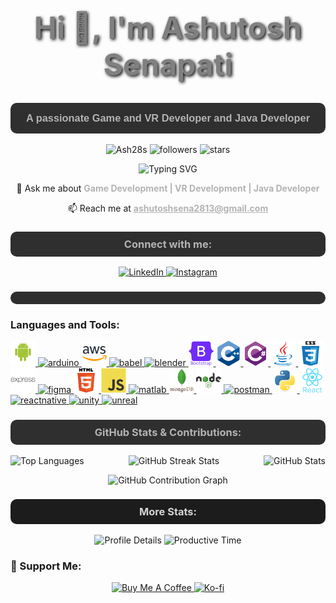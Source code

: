 <!-- Header with Cool GIF -->
<h1 align="center" style="font-size: 48px; color: #808080; text-shadow: 2px 2px 5px #000;">Hi 👋, I'm Ashutosh Senapati</h1>
<h3 align="center" style="font-family: 'Arial', sans-serif; background-color: #2f2f2f; padding: 15px; border-radius: 10px; color: #b3b3b3;">A passionate Game and VR Developer and Java Developer</h3>

<p align="center">
  <img src="https://komarev.com/ghpvc/?username=Ash28s&label=Profile%20views&color=808080&style=flat" alt="Ash28s" />
  <img src="https://img.shields.io/github/followers/Ash28s?label=Follow%20Me&color=808080&style=flat-square" alt="followers">
  <img src="https://img.shields.io/github/stars/Ash28s?label=Stars&color=808080&style=flat-square" alt="stars">
</p>

<div align="center">
  <img src="https://readme-typing-svg.herokuapp.com?font=Fira+Code&color=%23B3B3B3&size=22&center=true&vCenter=true&width=550&lines=Game+Developer;Virtual+Reality+Enthusiast;Building+Immersive+Worlds;Always+Exploring+New+Technologies;Open+Source+Collaborator" alt="Typing SVG" />
</div>

<p align="center">💬 Ask me about <strong style="color:#b3b3b3;">Game Development | VR Development | Java Developer</strong></p>
<p align="center">📫 Reach me at <strong><a href="mailto:ashutoshsena2813@gmail.com" style="color: #b3b3b3;">ashutoshsena2813@gmail.com</a></strong></p>

<h3 align="center" style="background-color: #2f2f2f; padding: 10px; border-radius: 10px; color: #b3b3b3;">Connect with me:</h3>
<p align="center">
  <a href="https://linkedin.com/in/ashutosh-vr-dev" target="_blank">
    <img src="https://img.shields.io/badge/LinkedIn-%230077B5.svg?style=for-the-badge&logo=linkedin&logoColor=white" alt="LinkedIn">
  </a>
  <a href="https://instagram.com/ashutoshvrdev" target="_blank">
    <img src="https://img.shields.io/badge/Instagram-%23E4405F.svg?style=for-the-badge&logo=instagram&logoColor=white" alt="Instagram">
  </a>
</p>

<h3 align="center" style="background-color: #2f2f2f; padding: 10px; border-radius: 10px; color: #b3b3b3;"><h3 align="left">Languages and Tools:</h3>
<p align="left"> 
  <a href="https://developer.android.com" target="_blank" rel="noreferrer">
    <img src="https://raw.githubusercontent.com/devicons/devicon/master/icons/android/android-original-wordmark.svg" alt="android" width="40" height="40"/>
  </a> 
  <a href="https://www.arduino.cc/" target="_blank" rel="noreferrer">
    <img src="https://cdn.worldvectorlogo.com/logos/arduino-1.svg" alt="arduino" width="40" height="40"/>
  </a> 
  <a href="https://aws.amazon.com" target="_blank" rel="noreferrer">
    <img src="https://raw.githubusercontent.com/devicons/devicon/master/icons/amazonwebservices/amazonwebservices-original-wordmark.svg" alt="aws" width="40" height="40"/>
  </a> 
  <a href="https://babeljs.io/" target="_blank" rel="noreferrer">
    <img src="https://www.vectorlogo.zone/logos/babeljs/babeljs-icon.svg" alt="babel" width="40" height="40"/>
  </a> 
  <a href="https://www.blender.org/" target="_blank" rel="noreferrer">
    <img src="https://download.blender.org/branding/community/blender_community_badge_white.svg" alt="blender" width="40" height="40"/>
  </a>
  <a href="https://getbootstrap.com" target="_blank" rel="noreferrer">
    <img src="https://raw.githubusercontent.com/devicons/devicon/master/icons/bootstrap/bootstrap-plain-wordmark.svg" alt="bootstrap" width="40" height="40"/>
  </a> 
  <a href="https://www.w3schools.com/cpp/" target="_blank" rel="noreferrer">
    <img src="https://raw.githubusercontent.com/devicons/devicon/master/icons/cplusplus/cplusplus-original.svg" alt="cplusplus" width="40" height="40"/>
  </a> 
  <a href="https://www.w3schools.com/cs/" target="_blank" rel="noreferrer">
    <img src="https://raw.githubusercontent.com/devicons/devicon/master/icons/csharp/csharp-original.svg" alt="csharp" width="40" height="40"/>
  </a> 
  <a href="https://www.w3schools.com/cs/" target="_blank" rel="noreferrer">
    <img src="https://raw.githubusercontent.com/devicons/devicon/master/icons/java/java-original.svg" alt="java" width="40" height="40"/>
  </a> 
  <a href="https://www.w3schools.com/css/" target="_blank" rel="noreferrer">
    <img src="https://raw.githubusercontent.com/devicons/devicon/master/icons/css3/css3-original-wordmark.svg" alt="css3" width="40" height="40"/>
  </a> 
  <a href="https://expressjs.com" target="_blank" rel="noreferrer">
    <img src="https://raw.githubusercontent.com/devicons/devicon/master/icons/express/express-original-wordmark.svg" alt="express" width="40" height="40"/>
  </a> 
  <a href="https://www.figma.com/" target="_blank" rel="noreferrer">
    <img src="https://www.vectorlogo.zone/logos/figma/figma-icon.svg" alt="figma" width="40" height="40"/>
  </a> 
  <a href="https://www.w3.org/html/" target="_blank" rel="noreferrer">
    <img src="https://raw.githubusercontent.com/devicons/devicon/master/icons/html5/html5-original-wordmark.svg" alt="html5" width="40" height="40"/>
  </a> 
  <a href="https://developer.mozilla.org/en-US/docs/Web/JavaScript" target="_blank" rel="noreferrer">
    <img src="https://raw.githubusercontent.com/devicons/devicon/master/icons/javascript/javascript-original.svg" alt="javascript" width="40" height="40"/>
  </a> 
  <a href="https://www.mathworks.com/" target="_blank" rel="noreferrer">
    <img src="https://upload.wikimedia.org/wikipedia/commons/2/21/Matlab_Logo.png" alt="matlab" width="40" height="40"/>
  </a> 
  <a href="https://www.mongodb.com/" target="_blank" rel="noreferrer">
    <img src="https://raw.githubusercontent.com/devicons/devicon/master/icons/mongodb/mongodb-original-wordmark.svg" alt="mongodb" width="40" height="40"/>
  </a> 
  <a href="https://nodejs.org" target="_blank" rel="noreferrer">
    <img src="https://raw.githubusercontent.com/devicons/devicon/master/icons/nodejs/nodejs-original-wordmark.svg" alt="nodejs" width="40" height="40"/>
  </a> 
  <a href="https://postman.com" target="_blank" rel="noreferrer">
    <img src="https://www.vectorlogo.zone/logos/getpostman/getpostman-icon.svg" alt="postman" width="40" height="40"/>
  </a> 
  <a href="https://www.python.org" target="_blank" rel="noreferrer">
    <img src="https://raw.githubusercontent.com/devicons/devicon/master/icons/python/python-original.svg" alt="python" width="40" height="40"/>
  </a> 
  <a href="https://reactjs.org/" target="_blank" rel="noreferrer">
    <img src="https://raw.githubusercontent.com/devicons/devicon/master/icons/react/react-original-wordmark.svg" alt="react" width="40" height="40"/>
  </a> 
  <a href="https://reactnative.dev/" target="_blank" rel="noreferrer">
    <img src="https://reactnative.dev/img/header_logo.svg" alt="reactnative" width="40" height="40"/>
  </a> 
  <a href="https://unity.com/" target="_blank" rel="noreferrer">
    <img src="https://www.vectorlogo.zone/logos/unity3d/unity3d-icon.svg" alt="unity" width="40" height="40"/>
  </a> 
  <a href="https://unrealengine.com/" target="_blank" rel="noreferrer">
    <img src="https://raw.githubusercontent.com/kenangundogan/fontisto/036b7eca71aab1bef8e6a0518f7329f13ed62f6b/icons/svg/brand/unreal-engine.svg" alt="unreal" width="40" height="40"/>
  </a> 
</p>


<h3 align="center" style="background-color: #2f2f2f; padding: 10px; border-radius: 10px; color: #b3b3b3;">GitHub Stats & Contributions:</h3>
<p align="center">
  <img align="left" src="https://github-readme-stats.vercel.app/api/top-langs?username=Ash28s&show_icons=true&locale=en&layout=compact&bg_color=1e1e1e&title_color=b3b3b3&text_color=808080&icon_color=b3b3b3&hide_border=true" alt="Top Languages"/>
  <img align="right" src="https://github-readme-stats.vercel.app/api?username=Ash28s&show_icons=true&locale=en&bg_color=1e1e1e&title_color=b3b3b3&text_color=808080&icon_color=b3b3b3&hide_border=true" alt="GitHub Stats"/>
</p>

<p align="center">
  <img src="https://github-readme-streak-stats.herokuapp.com/?user=Ash28s&theme=dark&background=1e1e1e&stroke=b3b3b3&ring=b3b3b3&fire=b3b3b3&currStreakNum=808080&sideNums=808080&currStreakLabel=b3b3b3&sideLabels=b3b3b3&dates=808080" alt="GitHub Streak Stats"/>
</p>

<p align="center">
  <img src="https://github-readme-activity-graph.vercel.app/graph?username=Ash28s&custom_title=Ashutosh's%20Contribution%20Graph&bg_color=1e1e1e&color=b3b3b3&line=b3b3b3&point=808080&area=true&hide_border=true" alt="GitHub Contribution Graph"/>
</p>

<!-- Added "More Stats" -->
<h3 align="center" style="background-color: #1c1c1c; padding: 10px; border-radius: 10px; color: #d4d4d4;">More Stats:</h3>
<p align="center">
  <img src="https://github-profile-summary-cards.vercel.app/api/cards/profile-details?username=ash28s&theme=2077" alt="Profile Details">
  <img src="https://github-profile-summary-cards.vercel.app/api/cards/productive-time?username=ash28s&theme=2077" alt="Productive Time">
</p>


### 💖 Support Me:
<p align="center">
  <a href="https://www.buymeacoffee.com/ashutoshvr" target="_blank">
    <img src="https://img.shields.io/badge/Buy_Me_A_Coffee-%23FFDD00.svg?style=for-the-badge&logo=buy-me-a-coffee&logoColor=black" alt="Buy Me A Coffee">
  </a>
  <a href="https://ko-fi.com/ashutoshvr" target="_blank">
    <img src="https://img.shields.io/badge/Kofi-%23FF5E5B.svg?style=for-the-badge&logo=ko-fi&logoColor=white" alt="Ko-fi">
  </a>
</p>
